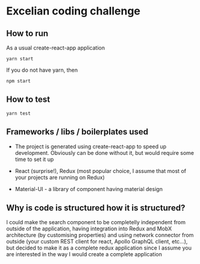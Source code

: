 # Excelian coding challenge

## How to run
As a usual create-react-app application
```
yarn start
```
If you do not have yarn, then
```
npm start
```

## How to test
```
yarn test
```

## Frameworks / libs / boilerplates used

* The project is generated using create-react-app to speed up development.
Obviously can be done without it, but would require some time to set it up

* React (surprise!), Redux (most popular choice, I assume that most of your projects are running on Redux)

* Material-UI - a library of component having material design

## Why is code is structured how it is structured?

I could make the search component to be completelly independent from outside of the application,
having integration into Redux and MobX architecture (by customising properties) and using network connector from outside
(your custom REST client for react, Apollo GraphQL client, etc...), but decided to make it as a complete redux application
since I assume you are interested in the way I would create a complete application

